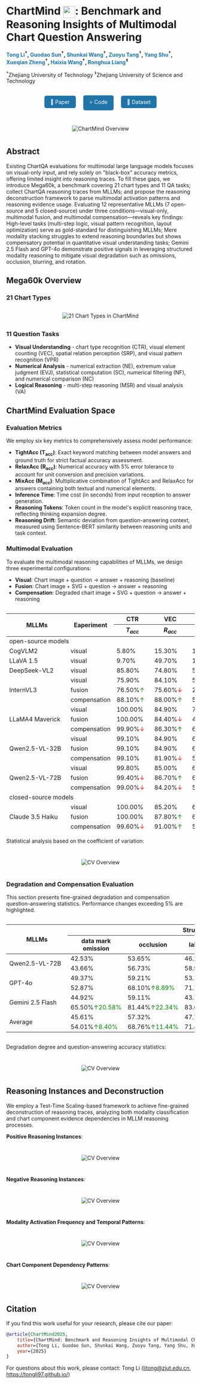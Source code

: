 <link rel="stylesheet" href="assets/css/custom.css">

# ChartMind <img src="images/chartMind.png" width="32" height="32" style="vertical-align: middle;">: Benchmark and Reasoning Insights of Multimodal Chart Question Answering

**<span style="color: #2174A8;">Tong Li</span><sup>†</sup>, <span style="color: #2174A8;">Guodao Sun</span><sup>†</sup>, <span style="color: #2174A8;">Shunkai Wang</span><sup>†</sup>, <span style="color: #2174A8;">Zuoyu Tang</span><sup>†</sup>, <span style="color: #2174A8;">Yang Shu</span><sup>†</sup>, <span style="color: #2174A8;">Xueqian Zheng</span><sup>†</sup>, <span style="color: #2174A8;">Haixia Wang</span><sup>†</sup>, <span style="color: #2174A8;">Ronghua Liang</span><sup>‡</sup>**

<sup>†</sup>Zhejiang University of Technology <sup>‡</sup>Zhejiang University of Science and Technology 

<div style="text-align: center; margin: 30px 0;">
  <a href="#" style="background-color: #2174A8; color: white; padding: 8px 16px; margin: 0 8px; text-decoration: none; border-radius: 5px; display: inline-block;">📑 Paper</a>
  <a href="#" style="background-color: #2174A8; color: white; padding: 8px 16px; margin: 0 8px; text-decoration: none; border-radius: 5px; display: inline-block;">⭐ Code</a>
  <a href="https://huggingface.co/datasets/guodaosun/Mega60k" style="background-color: #2174A8; color: white; padding: 8px 16px; margin: 0 8px; text-decoration: none; border-radius: 5px; display: inline-block;">🧱 Dataset</a>
</div>

<div style="text-align: center; margin: 40px 0;">
<img src="images/cover.png" alt="ChartMind Overview" style="max-width: 85%; height: auto;">
</div>

## Abstract
Existing ChartQA evaluations for multimodal large language models focuses on visual-only input, and rely solely on "black-box" accuracy metrics, offering limited insight into reasoning traces. To fill these gaps, we introduce Mega60k, a benchmark covering 21 chart types and 11 QA tasks; collect ChartQA reasoning traces from MLLMs; and propose the reasoning deconstruction framework to parse multimodal activation patterns and reasoning evidence usage. Evaluating 12 representative MLLMs (7 open-source and 5 closed-source) under three conditions—visual-only, multimodal fusion, and multimodal compensation—reveals key findings: High-level tasks (multi-step logic, visual pattern recognition, layout optimization) serve as gold-standard for distinguishing MLLMs; Mere modality stacking struggles to extend reasoning boundaries but shows compensatory potential in quantitative visual understanding tasks; Gemini 2.5 Flash and GPT-4o demonstrate positive signals in leveraging structured modality reasoning to mitigate visual degradation such as omissions, occlusion, blurring, and rotation.

## Mega60k Overview

### 21 Chart Types
<div style="text-align: center; margin: 30px 0;">
  <img src="images/charts.png" alt="21 Chart Types in ChartMind" style="max-width: 100%; height: auto;">
</div>

### 11 Question Tasks
- **Visual Understanding** - chart type recognition (CTR), visual element counting (VEC), spatial relation perception (SRP), and visual pattern recognition (VPR)
- **Numerical Analysis** - numerical extraction (NE), extremum value judgment (EVJ), statistical computation (SC), numerical filtering (NF), and numerical comparison (NC)
- **Logical Reasoning** - multi-step reasoning (MSR) and visual analysis (VA)

## ChartMind Evaluation Space

### Evaluation Metrics

We employ six key metrics to comprehensively assess model performance:

- **TightAcc (T<sub>acc</sub>)**: Exact keyword matching between model answers and ground truth for strict factual accuracy assessment.
- **RelaxAcc (R<sub>acc</sub>)**: Numerical accuracy with 5% error tolerance to account for unit conversion and precision variations.
- **MixAcc (M<sub>acc</sub>)**: Multiplicative combination of TightAcc and RelaxAcc for answers containing both textual and numerical elements.
- **Inference Time**: Time cost (in seconds) from input reception to answer generation.
- **Reasoning Tokens**: Token count in the model's explicit reasoning trace, reflecting thinking expansion degree.
- **Reasoning Drift**: Semantic deviation from question-answering context, measured using Sentence-BERT similarity between reasoning units and task context.

### Multimodal Evaluation
To evaluate the multimodal reasoning capabilities of MLLMs, we design three experimental configurations:

- **Visual**: Chart image + question → answer + reasoning (baseline)
- **Fusion**: Chart image + SVG + question → answer + reasoning  
- **Compensation**: Degraded chart image + SVG + question → answer + reasoning

<div style="overflow: auto; max-width: 100%; max-height: 600px;">
<table class="tg" style="undefined;table-layout: fixed; width: 1500px"><colgroup>
<col style="width: 164px">
<col style="width: 98px">
<col style="width: 101px">
<col style="width: 101px">
<col style="width: 101px">
<col style="width: 101px">
<col style="width: 101px">
<col style="width: 101px">
<col style="width: 101px">
<col style="width: 101px">
<col style="width: 101px">
<col style="width: 101px">
<col style="width: 101px">
<col style="width: 101px">
</colgroup>
<thead>
  <tr>
    <th class="tg-larh" rowspan="2">MLLMs</th>
    <th class="tg-larh" rowspan="2">Eaperiment</th>
    <th class="tg-larh">CTR</th>
    <th class="tg-larh">VEC</th>
    <th class="tg-larh">SRP</th>
    <th class="tg-larh">VPR</th>
    <th class="tg-larh">VE</th>
    <th class="tg-larh">EVJ</th>
    <th class="tg-larh">SC</th>
    <th class="tg-larh">NF</th>
    <th class="tg-larh">NC</th>
    <th class="tg-larh">MSR</th>
    <th class="tg-larh">VA</th>
    <th class="tg-larh" rowspan="2">Average</th>
  </tr>
  <tr>
    <th class="tg-larh"><em>T<sub>acc</sub></em></th>
    <th class="tg-larh"><em>R<sub>acc</sub></em></th>
    <th class="tg-larh"><em>T<sub>acc</sub></em></th>
    <th class="tg-larh"><em>T<sub>acc</sub>/R<sub>acc</sub></em></th>
    <th class="tg-larh"><em>T<sub>acc</sub>/R<sub>acc</sub></em></th>
    <th class="tg-larh"><em>T<sub>acc</sub>/R<sub>acc</sub></em></th>
    <th class="tg-larh"><em>R<sub>acc</sub></em></th>
    <th class="tg-larh"><em>M<sub>acc</sub></em></th>
    <th class="tg-larh"><em>T<sub>acc</sub>/R<sub>acc</sub></em></th>
    <th class="tg-larh"><em>T<sub>acc</sub>/R<sub>acc</sub></em></th>
    <th class="tg-larh"><em>T<sub>acc</sub>/R<sub>acc</sub></em></th>
  </tr></thead>
<tbody>
  <tr>
    <td class="tg-larh" colspan="14">open-source models</td>
  </tr>
  <tr>
    <td class="tg-vml0">CogVLM2</td>
    <td class="tg-vml0">visual</td>
    <td class="tg-49iy">5.80%</td>
    <td class="tg-49iy">15.30%</td>
    <td class="tg-49iy">16.20%</td>
    <td class="tg-49iy">7.30%</td>
    <td class="tg-49iy">7.00%</td>
    <td class="tg-49iy">5.20%</td>
    <td class="tg-49iy">2.90%</td>
    <td class="tg-49iy">4.50%</td>
    <td class="tg-49iy">35.90%</td>
    <td class="tg-49iy">5.80%</td>
    <td class="tg-49iy">11.40%</td>
    <td class="tg-49iy">10.66%</td>
  </tr>
  <tr>
    <td class="tg-vml0">LLaVA 1.5</td>
    <td class="tg-vml0">visual</td>
    <td class="tg-49iy">9.70%</td>
    <td class="tg-49iy">49.70%</td>
    <td class="tg-49iy">13.60%</td>
    <td class="tg-49iy">2.30%</td>
    <td class="tg-49iy">2.00%</td>
    <td class="tg-49iy">1.80%</td>
    <td class="tg-49iy">2.10%</td>
    <td class="tg-49iy">2.70%</td>
    <td class="tg-49iy">37.70%</td>
    <td class="tg-49iy">3.90%</td>
    <td class="tg-49iy">7.40%</td>
    <td class="tg-49iy">12.08%</td>
  </tr>
  <tr>
    <td class="tg-vml0">DeepSeek-VL2 </td>
    <td class="tg-vml0">visual</td>
    <td class="tg-49iy">85.80%</td>
    <td class="tg-49iy">74.80%</td>
    <td class="tg-49iy">52.90%</td>
    <td class="tg-49iy">31.00%</td>
    <td class="tg-49iy">40.50%</td>
    <td class="tg-49iy">32.70%</td>
    <td class="tg-49iy">11.90%</td>
    <td class="tg-49iy">16.00%</td>
    <td class="tg-49iy">49.30%</td>
    <td class="tg-49iy">19.20%</td>
    <td class="tg-49iy">28.30%</td>
    <td class="tg-49iy">40.22%</td>
  </tr>
  <tr>
    <td class="tg-vml0" rowspan="3">InternVL3</td>
    <td class="tg-vml0">visual</td>
    <td class="tg-49iy">75.90%</td>
    <td class="tg-49iy">84.10%</td>
    <td class="tg-49iy">57.10%</td>
    <td class="tg-49iy">29.59%</td>
    <td class="tg-49iy">58.10%</td>
    <td class="tg-49iy">45.70%</td>
    <td class="tg-49iy">35.40%</td>
    <td class="tg-49iy">21.50%</td>
    <td class="tg-49iy">64.60%</td>
    <td class="tg-49iy">22.60%</td>
    <td class="tg-49iy">27.80%</td>
    <td class="tg-49iy">47.49%</td>
  </tr>
  <tr>
    <td class="tg-vml0">fusion</td>
    <td class="tg-49iy">76.50%<span style="color: green;">↑</span></td>
    <td class="tg-49iy">75.60%<span style="color: red;">↓</span></td>
    <td class="tg-49iy">22.80%<span style="color: red;">↓</span></td>
    <td class="tg-49iy">4.00%<span style="color: red;">↓</span></td>
    <td class="tg-49iy">10.10%<span style="color: red;">↓</span></td>
    <td class="tg-49iy">5.10%<span style="color: red;">↓</span></td>
    <td class="tg-49iy">40.70%<span style="color: green;">↑</span></td>
    <td class="tg-49iy">18.50%<span style="color: red;">↓</span></td>
    <td class="tg-49iy">49.50%<span style="color: red;">↓</span></td>
    <td class="tg-49iy">4.10%<span style="color: red;">↓</span></td>
    <td class="tg-49iy">1.50%<span style="color: red;">↓</span></td>
    <td class="tg-49iy">28.04%<span style="color: red;">↓</span></td>
  </tr>
  <tr>
    <td class="tg-vml0">compensation</td>
    <td class="tg-49iy">88.10%<span style="color: green;">↑</span></td>
    <td class="tg-49iy">88.00%<span style="color: green;">↑</span></td>
    <td class="tg-49iy">50.00%<span style="color: red;">↓</span></td>
    <td class="tg-49iy">23.3%<span style="color: red;">↓</span></td>
    <td class="tg-49iy">75.20%<span style="color: green;">↑</span></td>
    <td class="tg-49iy">48.00%<span style="color: green;">↑</span></td>
    <td class="tg-49iy">55.80%<span style="color: green;">↑</span></td>
    <td class="tg-49iy">17.10%<span style="color: red;">↓</span></td>
    <td class="tg-49iy">63.00%<span style="color: red;">↓</span></td>
    <td class="tg-49iy">8.10%<span style="color: red;">↓</span></td>
    <td class="tg-49iy">45.50%<span style="color: green;">↑</span></td>
    <td class="tg-49iy">51.10%<span style="color: green;">↑</span></td>
  </tr>
  <tr>
    <td class="tg-vml0" rowspan="3">LLaMA4 Maverick</td>
    <td class="tg-vml0">visual</td>
    <td class="tg-49iy">100.00%</td>
    <td class="tg-49iy">84.90%</td>
    <td class="tg-49iy">73.60%</td>
    <td class="tg-49iy">46.30%</td>
    <td class="tg-49iy">56.80%</td>
    <td class="tg-49iy">49.70%</td>
    <td class="tg-49iy">47.50%</td>
    <td class="tg-49iy">28.40%</td>
    <td class="tg-49iy">71.60%</td>
    <td class="tg-49iy">39.10%</td>
    <td class="tg-49iy">38.80%</td>
    <td class="tg-49iy">57.88%</td>
  </tr>
  <tr>
    <td class="tg-vml0">fusion</td>
    <td class="tg-49iy">100.00%</td>
    <td class="tg-49iy">84.40%<span style="color: red;">↓</span></td>
    <td class="tg-49iy">48.80%<span style="color: red;">↓</span></td>
    <td class="tg-49iy">23.90%<span style="color: red;">↓</span></td>
    <td class="tg-49iy">25.50%<span style="color: red;">↓</span></td>
    <td class="tg-49iy">19.50%<span style="color: red;">↓</span></td>
    <td class="tg-49iy">22.40%<span style="color: red;">↓</span></td>
    <td class="tg-49iy">10.70%<span style="color: red;">↓</span></td>
    <td class="tg-49iy">56.80%<span style="color: red;">↓</span></td>
    <td class="tg-49iy">19.70%<span style="color: red;">↓</span></td>
    <td class="tg-49iy">19.90%<span style="color: red;">↓</span></td>
    <td class="tg-49iy">39.24%<span style="color: red;">↓</span></td>
  </tr>
  <tr>
    <td class="tg-vml0">compensation</td>
    <td class="tg-49iy">99.90%<span style="color: red;">↓</span></td>
    <td class="tg-49iy">86.30%<span style="color: green;">↑</span></td>
    <td class="tg-49iy">63.30%<span style="color: red;">↓</span></td>
    <td class="tg-49iy">36.70%<span style="color: red;">↓</span></td>
    <td class="tg-49iy">41.70%<span style="color: red;">↓</span></td>
    <td class="tg-49iy">38.90%<span style="color: red;">↓</span></td>
    <td class="tg-49iy">32.60%<span style="color: red;">↓</span></td>
    <td class="tg-49iy">18.80%<span style="color: red;">↓</span></td>
    <td class="tg-49iy">62.30%<span style="color: red;">↓</span></td>
    <td class="tg-49iy">30.40%<span style="color: red;">↓</span></td>
    <td class="tg-49iy">22.40%<span style="color: red;">↓</span></td>
    <td class="tg-49iy">48.48%<span style="color: red;">↓</span></td>
  </tr>
  <tr>
    <td class="tg-vml0" rowspan="3">Qwen2.5-VL-32B</td>
    <td class="tg-vml0">visual</td>
    <td class="tg-49iy">99.10%</td>
    <td class="tg-49iy">84.90%</td>
    <td class="tg-49iy">69.60%</td>
    <td class="tg-49iy">40.60%</td>
    <td class="tg-49iy">53.90%</td>
    <td class="tg-49iy">45.10%</td>
    <td class="tg-49iy">37.20%</td>
    <td class="tg-49iy">24.40%</td>
    <td class="tg-49iy">64.60%</td>
    <td class="tg-49iy">36.10%</td>
    <td class="tg-49iy">36.40%</td>
    <td class="tg-49iy">53.81%</td>
  </tr>
  <tr>
    <td class="tg-vml0">fusion</td>
    <td class="tg-49iy">99.10%</td>
    <td class="tg-49iy">84.90%</td>
    <td class="tg-49iy">68.30%<span style="color: red;">↓</span></td>
    <td class="tg-49iy">38.40%<span style="color: red;">↓</span></td>
    <td class="tg-49iy">48.80%<span style="color: red;">↓</span></td>
    <td class="tg-49iy">43.50%<span style="color: red;">↓</span></td>
    <td class="tg-49iy">33.80%<span style="color: red;">↓</span></td>
    <td class="tg-49iy">21.70%<span style="color: red;">↓</span></td>
    <td class="tg-49iy">63.10%<span style="color: red;">↓</span></td>
    <td class="tg-49iy">32.90%<span style="color: red;">↓</span></td>
    <td class="tg-49iy">34.30%<span style="color: red;">↓</span></td>
    <td class="tg-49iy">51.71%<span style="color: red;">↓</span></td>
  </tr>
  <tr>
    <td class="tg-vml0">compensation</td>
    <td class="tg-49iy">99.10%</td>
    <td class="tg-49iy">81.90%<span style="color: red;">↓</span></td>
    <td class="tg-49iy">57.60%<span style="color: red;">↓</span></td>
    <td class="tg-49iy">27.70%<span style="color: red;">↓</span></td>
    <td class="tg-49iy">37.30%<span style="color: red;">↓</span></td>
    <td class="tg-49iy">33.60%<span style="color: red;">↓</span></td>
    <td class="tg-49iy">25.70%<span style="color: red;">↓</span></td>
    <td class="tg-49iy">14.20%<span style="color: red;">↓</span></td>
    <td class="tg-49iy">56.70%<span style="color: red;">↓</span></td>
    <td class="tg-49iy">25.70%<span style="color: red;">↓</span></td>
    <td class="tg-49iy">29.40%<span style="color: red;">↓</span></td>
    <td class="tg-49iy">44.45%<span style="color: red;">↓</span></td>
  </tr>
  <tr>
    <td class="tg-vml0" rowspan="3">Qwen2.5-VL-72B</td>
    <td class="tg-vml0">visual</td>
    <td class="tg-49iy">99.80%</td>
    <td class="tg-49iy">85.00%</td>
    <td class="tg-49iy">69.50%</td>
    <td class="tg-49iy">39.80%</td>
    <td class="tg-49iy">58.50%</td>
    <td class="tg-49iy">47.00%</td>
    <td class="tg-49iy">43.30%</td>
    <td class="tg-49iy">23.80%</td>
    <td class="tg-49iy">67.80%</td>
    <td class="tg-49iy">37.30%</td>
    <td class="tg-49iy">34.30%</td>
    <td class="tg-49iy">55.10%</td>
  </tr>
  <tr>
    <td class="tg-vml0">fusion</td>
    <td class="tg-49iy">99.40%<span style="color: red;">↓</span></td>
    <td class="tg-49iy">86.70%<span style="color: green;">↑</span></td>
    <td class="tg-49iy">66.30%<span style="color: red;">↓</span></td>
    <td class="tg-49iy">36.10%<span style="color: red;">↓</span></td>
    <td class="tg-49iy">52.30%<span style="color: red;">↓</span></td>
    <td class="tg-49iy">44.50%<span style="color: red;">↓</span></td>
    <td class="tg-49iy">37.80%<span style="color: red;">↓</span></td>
    <td class="tg-49iy">20.80%<span style="color: red;">↓</span></td>
    <td class="tg-49iy">64.60%<span style="color: red;">↓</span></td>
    <td class="tg-49iy">32.80%<span style="color: red;">↓</span></td>
    <td class="tg-49iy">34.60%<span style="color: green;">↑</span></td>
    <td class="tg-49iy">52.35%<span style="color: red;">↓</span></td>
  </tr>
  <tr>
    <td class="tg-vml0">compensation</td>
    <td class="tg-49iy">99.00%<span style="color: red;">↓</span></td>
    <td class="tg-49iy">84.20%<span style="color: red;">↓</span></td>
    <td class="tg-49iy">57.80%<span style="color: red;">↓</span></td>
    <td class="tg-49iy">26.90%<span style="color: red;">↓</span></td>
    <td class="tg-49iy">38.00%<span style="color: red;">↓</span></td>
    <td class="tg-49iy">35.70%<span style="color: red;">↓</span></td>
    <td class="tg-49iy">27.90%<span style="color: red;">↓</span></td>
    <td class="tg-49iy">13.40%<span style="color: red;">↓</span></td>
    <td class="tg-49iy">58.00%<span style="color: red;">↓</span></td>
    <td class="tg-49iy">25.10%<span style="color: red;">↓</span></td>
    <td class="tg-49iy">28.50%<span style="color: red;">↓</span></td>
    <td class="tg-49iy">44.95%<span style="color: red;">↓</span></td>
  </tr>
  <tr>
    <td class="tg-larh" colspan="14">closed-source models</td>
  </tr>
  <tr>
    <td class="tg-vml0" rowspan="3">Claude 3.5 Haiku</td>
    <td class="tg-vml0">visual</td>
    <td class="tg-49iy">100.00%</td>
    <td class="tg-49iy">85.20%</td>
    <td class="tg-49iy">67.10%</td>
    <td class="tg-49iy">40.00%</td>
    <td class="tg-49iy">53.40%</td>
    <td class="tg-49iy">46.50%</td>
    <td class="tg-49iy">33.90%</td>
    <td class="tg-49iy">23.00%</td>
    <td class="tg-49iy">65.60%</td>
    <td class="tg-49iy">32.30%</td>
    <td class="tg-49iy">32.50%</td>
    <td class="tg-49iy">52.68%</td>
  </tr>
  <tr>
    <td class="tg-vml0">fusion</td>
    <td class="tg-49iy">100.00%</td>
    <td class="tg-49iy">87.80%<span style="color: green;">↑</span></td>
    <td class="tg-49iy">65.10%<span style="color: red;">↓</span></td>
    <td class="tg-49iy">38.50%<span style="color: red;">↓</span></td>
    <td class="tg-49iy">51.30%<span style="color: red;">↓</span></td>
    <td class="tg-49iy">45.30%<span style="color: red;">↓</span></td>
    <td class="tg-49iy">31.40%<span style="color: red;">↓</span></td>
    <td class="tg-49iy">22.50%<span style="color: red;">↓</span></td>
    <td class="tg-49iy">62.80%<span style="color: red;">↓</span></td>
    <td class="tg-49iy">33.00%<span style="color: green;">↑</span></td>
    <td class="tg-49iy">29.90%<span style="color: red;">↓</span></td>
    <td class="tg-49iy">51.60%<span style="color: red;">↓</span></td>
  </tr>
  <tr>
    <td class="tg-vml0">compensation</td>
    <td class="tg-49iy">99.60%<span style="color: red;">↓</span></td>
    <td class="tg-49iy">91.00%<span style="color: green;">↑</span></td>
    <td class="tg-49iy">57.90%<span style="color: red;">↓</span></td>
    <td class="tg-49iy">27.20%<span style="color: red;">↓</span></td>
    <td class="tg-49iy">37.60%<span style="color: red;">↓</span></td>
    <td class="tg-49iy">40.10%<span style="color: red;">↓</span></td>
    <td class="tg-49iy">22.60%<span style="color: red;">↓</span></td>
    <td class="tg-49iy">18.20%<span style="color: red;">↓</span></td>
    <td class="tg-49iy">56.40%<span style="color: red;">↓</span></td>
    <td class="tg-49iy">28.90%<span style="color: red;">↓</span></td>
    <td class="tg-49iy">24.00%<span style="color: red;">↓</span></td>
    <td class="tg-49iy">45.77%<span style="color: red;">↓</span></td>
  </tr>
  <tr>
    <td class="tg-vml0" rowspan="3">GLM-4V-Plus</td>
    <td class="tg-vml0">visual</td>
    <td class="tg-49iy">99.90%</td>
    <td class="tg-49iy">85.50%</td>
    <td class="tg-49iy">73.70%</td>
    <td class="tg-49iy">47.00%</td>
    <td class="tg-49iy">63.80%</td>
    <td class="tg-49iy">53.30%</td>
    <td class="tg-49iy">45.00%</td>
    <td class="tg-49iy">27.30%</td>
    <td class="tg-49iy">76.20%</td>
    <td class="tg-49iy">42.30%</td>
    <td class="tg-49iy">40.20%</td>
    <td class="tg-49iy">59.47%</td>
  </tr>
  <tr>
    <td class="tg-vml0">fusion</td>
    <td class="tg-49iy">99.70%<span style="color: red;">↓</span></td>
    <td class="tg-49iy">81.40%<span style="color: red;">↓</span></td>
    <td class="tg-49iy">62.20%<span style="color: red;">↓</span></td>
    <td class="tg-49iy">38.10%<span style="color: red;">↓</span></td>
    <td class="tg-49iy">46.50%<span style="color: red;">↓</span></td>
    <td class="tg-49iy">42.80%<span style="color: red;">↓</span></td>
    <td class="tg-49iy">33.90%<span style="color: red;">↓</span></td>
    <td class="tg-49iy">18.70%<span style="color: red;">↓</span></td>
    <td class="tg-49iy">68.30%<span style="color: red;">↓</span></td>
    <td class="tg-49iy">32.40%<span style="color: red;">↓</span></td>
    <td class="tg-49iy">35.90%<span style="color: red;">↓</span></td>
    <td class="tg-49iy">50.90%<span style="color: red;">↓</span></td>
  </tr>
  <tr>
    <td class="tg-vml0">compensation</td>
    <td class="tg-49iy">99.30%<span style="color: red;">↓</span></td>
    <td class="tg-49iy">80.60%<span style="color: red;">↓</span></td>
    <td class="tg-49iy">54.50%<span style="color: red;">↓</span></td>
    <td class="tg-49iy">31.10%<span style="color: red;">↓</span></td>
    <td class="tg-49iy">38.40%<span style="color: red;">↓</span></td>
    <td class="tg-49iy">35.00%<span style="color: red;">↓</span></td>
    <td class="tg-49iy">28.30%<span style="color: red;">↓</span></td>
    <td class="tg-49iy">16.30%<span style="color: red;">↓</span></td>
    <td class="tg-49iy">63.10%<span style="color: red;">↓</span></td>
    <td class="tg-49iy">28.10%<span style="color: red;">↓</span></td>
    <td class="tg-49iy">27.30%<span style="color: red;">↓</span></td>
    <td class="tg-49iy">45.64%<span style="color: red;">↓</span></td>
  </tr>
  <tr>
    <td class="tg-vml0" rowspan="3">Doubao 1.5   Vision-Pro</td>
    <td class="tg-vml0">visual</td>
    <td class="tg-49iy">100.00%</td>
    <td class="tg-49iy">86.00%</td>
    <td class="tg-49iy">75.60%</td>
    <td class="tg-49iy">44.20%</td>
    <td class="tg-49iy">63.10%</td>
    <td class="tg-49iy">48.80%</td>
    <td class="tg-49iy">41.30%</td>
    <td class="tg-49iy">35.20%</td>
    <td class="tg-49iy">72.60%</td>
    <td class="tg-49iy">42.20%</td>
    <td class="tg-49iy">46.30%</td>
    <td class="tg-49iy">59.57%</td>
  </tr>
  <tr>
    <td class="tg-vml0">fusion</td>
    <td class="tg-49iy">100.00%</td>
    <td class="tg-49iy">87.20%<span style="color: green;">↑</span></td>
    <td class="tg-49iy">73.10%<span style="color: red;">↓</span></td>
    <td class="tg-49iy">44.90%<span style="color: green;">↑</span></td>
    <td class="tg-49iy">60.30%<span style="color: red;">↓</span></td>
    <td class="tg-49iy">51.30%<span style="color: green;">↑</span></td>
    <td class="tg-49iy">38.70%<span style="color: red;">↓</span></td>
    <td class="tg-49iy">34.60%<span style="color: red;">↓</span></td>
    <td class="tg-49iy">71.50%<span style="color: red;">↓</span></td>
    <td class="tg-49iy">36.90%<span style="color: red;">↓</span></td>
    <td class="tg-49iy">43.90%<span style="color: red;">↓</span></td>
    <td class="tg-49iy">58.40%<span style="color: red;">↓</span></td>
  </tr>
  <tr>
    <td class="tg-vml0">compensation</td>
    <td class="tg-49iy">99.7%<span style="color: red;">↓</span></td>
    <td class="tg-49iy">85.80%<span style="color: red;">↓</span></td>
    <td class="tg-49iy">61.50%<span style="color: red;">↓</span></td>
    <td class="tg-49iy">32.10%<span style="color: red;">↓</span></td>
    <td class="tg-49iy">42.50%<span style="color: red;">↓</span></td>
    <td class="tg-49iy">38.70%<span style="color: red;">↓</span></td>
    <td class="tg-49iy">23.70%<span style="color: red;">↓</span></td>
    <td class="tg-49iy">21.50%<span style="color: red;">↓</span></td>
    <td class="tg-49iy">58.80%<span style="color: red;">↓</span></td>
    <td class="tg-49iy">23.70%<span style="color: red;">↓</span></td>
    <td class="tg-49iy">22.50%<span style="color: red;">↓</span></td>
    <td class="tg-49iy">46.41%<span style="color: red;">↓</span></td>
  </tr>
  <tr>
    <td class="tg-vml0" rowspan="3">GPT-4o</td>
    <td class="tg-vml0">visual</td>
    <td class="tg-49iy">100.00%</td>
    <td class="tg-49iy">89.40%</td>
    <td class="tg-49iy">80.90%</td>
    <td class="tg-49iy">55.10%</td>
    <td class="tg-49iy">77.80%</td>
    <td class="tg-49iy">59.20%</td>
    <td class="tg-49iy">61.00%</td>
    <td class="tg-49iy">41.70%</td>
    <td class="tg-49iy">77.10%</td>
    <td class="tg-49iy">52.40%</td>
    <td class="tg-49iy">44.90%</td>
    <td class="tg-49iy">67.23%</td>
  </tr>
  <tr>
    <td class="tg-vml0">fusion</td>
    <td class="tg-49iy">100.00%</td>
    <td class="tg-49iy">90.50%<span style="color: green;">↑</span></td>
    <td class="tg-49iy">80.10%<span style="color: red;">↓</span></td>
    <td class="tg-49iy">57.49%<span style="color: green;">↑</span></td>
    <td class="tg-49iy">70.70%<span style="color: red;">↓</span></td>
    <td class="tg-49iy">55.00%<span style="color: red;">↓</span></td>
    <td class="tg-49iy">56.60%<span style="color: red;">↓</span></td>
    <td class="tg-49iy">39.10%<span style="color: red;">↓</span></td>
    <td class="tg-49iy">74.80%<span style="color: red;">↓</span></td>
    <td class="tg-49iy">54.50%<span style="color: green;">↑</span></td>
    <td class="tg-49iy">35.20%<span style="color: red;">↓</span></td>
    <td class="tg-49iy">64.91%<span style="color: red;">↓</span></td>
  </tr>
  <tr>
    <td class="tg-vml0">compensation</td>
    <td class="tg-49iy">100.00%</td>
    <td class="tg-49iy">87.60%<span style="color: red;">↓</span></td>
    <td class="tg-49iy">70.60%<span style="color: red;">↓</span></td>
    <td class="tg-49iy">45.50%<span style="color: red;">↓</span></td>
    <td class="tg-49iy">52.90%<span style="color: red;">↓</span></td>
    <td class="tg-49iy">47.40%<span style="color: red;">↓</span></td>
    <td class="tg-49iy">44.90%<span style="color: red;">↓</span></td>
    <td class="tg-49iy">31.90%<span style="color: red;">↓</span></td>
    <td class="tg-49iy">67.20%<span style="color: red;">↓</span></td>
    <td class="tg-49iy">38.10%<span style="color: red;">↓</span></td>
    <td class="tg-49iy">22.30%<span style="color: red;">↓</span></td>
    <td class="tg-49iy">55.31%<span style="color: red;">↓</span></td>
  </tr>
  <tr>
    <td class="tg-vml0" rowspan="3">Gemini 2.5 Flash</td>
    <td class="tg-vml0">visual</td>
    <td class="tg-49iy">99.50%</td>
    <td class="tg-49iy">88.60%</td>
    <td class="tg-49iy">81.40%</td>
    <td class="tg-49iy">53.90%</td>
    <td class="tg-49iy">67.90%</td>
    <td class="tg-49iy">56.90%</td>
    <td class="tg-49iy">56.50%</td>
    <td class="tg-49iy">44.20%</td>
    <td class="tg-49iy">82.10%</td>
    <td class="tg-49iy">58.10%</td>
    <td class="tg-49iy">45.80%</td>
    <td class="tg-49iy">66.81%</td>
  </tr>
  <tr>
    <td class="tg-vml0">fusion</td>
    <td class="tg-49iy">99.60%<span style="color: green;">↑</span></td>
    <td class="tg-49iy">95.20%<span style="color: green;">↑</span></td>
    <td class="tg-49iy">84.00%<span style="color: green;">↑</span></td>
    <td class="tg-49iy">58.40%<span style="color: green;">↑</span></td>
    <td class="tg-49iy">73.00%<span style="color: green;">↑</span></td>
    <td class="tg-49iy">61.40%<span style="color: green;">↑</span></td>
    <td class="tg-49iy">64.90%<span style="color: green;">↑</span></td>
    <td class="tg-49iy">52.60%<span style="color: green;">↑</span></td>
    <td class="tg-49iy">84.30%<span style="color: green;">↑</span></td>
    <td class="tg-49iy">65.80%<span style="color: green;">↑</span></td>
    <td class="tg-49iy">46.70%<span style="color: green;">↑</span></td>
    <td class="tg-49iy">71.45%<span style="color: green;">↑</span></td>
  </tr>
  <tr>
    <td class="tg-vml0">compensation</td>
    <td class="tg-49iy">99.90%<span style="color: green;">↑</span></td>
    <td class="tg-49iy">94.90%<span style="color: green;">↑</span></td>
    <td class="tg-49iy">75.10%<span style="color: red;">↓</span></td>
    <td class="tg-49iy">51.50%<span style="color: red;">↓</span></td>
    <td class="tg-49iy">61.80%<span style="color: red;">↓</span></td>
    <td class="tg-49iy">58.30%<span style="color: red;">↓</span></td>
    <td class="tg-49iy">55.20%<span style="color: red;">↓</span></td>
    <td class="tg-49iy">43.20%<span style="color: red;">↓</span></td>
    <td class="tg-49iy">75.60%<span style="color: red;">↓</span></td>
    <td class="tg-49iy">55.40%<span style="color: red;">↓</span></td>
    <td class="tg-49iy">32.60%<span style="color: red;">↓</span></td>
    <td class="tg-49iy">63.95%<span style="color: red;">↓</span></td>
  </tr>
</tbody></table>
</div>

Statistical analysis based on the coefficient of variation:

<div style="text-align: center; margin: 40px 0;">
<img src="images/coefficient_of_variation.png" alt="CV Overview" style="max-width: 85%; height: auto;">
</div>

### Degradation and Compensation Evaluation
This section presents fine-grained degradation and compensation question-answering statistics. Performance changes exceeding 5% are highlighted.

<div style="overflow: auto; max-width: 100%; max-height: 600px;">
<table class="tg" style="undefined;table-layout: fixed; width: 1500px"><colgroup>
<col style="width: 164px">
<col style="width: 121px">
<col style="width: 121px">
<col style="width: 121px">
<col style="width: 121px">
<col style="width: 121px">
<col style="width: 121px">
<col style="width: 121px">
<col style="width: 121px">
</colgroup>
<thead>
  <tr>
    <th class="tg-49iy" rowspan="2">MLLMs</th>
    <th class="tg-49iy" colspan="5">Structural-level</th>
    <th class="tg-49iy" colspan="2">Pixel-level</th>
    <th class="tg-49iy" rowspan="2">Average</th>
  </tr>
  <tr>
    <th class="tg-49iy">data mark omission</th>
    <th class="tg-49iy">occlusion</th>
    <th class="tg-49iy">label omission</th>
    <th class="tg-49iy">axis omission</th>
    <th class="tg-49iy">legend omission</th>
    <th class="tg-49iy">blurring</th>
    <th class="tg-49iy">rotation</th>
  </tr></thead>
<tbody>
  <tr>
    <td class="tg-vml0" rowspan="2">Qwen2.5-VL-72B</td>
    <td class="tg-49iy">42.53%</td>
    <td class="tg-49iy">53.65%</td>
    <td class="tg-49iy">46.24%</td>
    <td class="tg-49iy">46.65%</td>
    <td class="tg-49iy">50.80%</td>
    <td class="tg-49iy">44.12%</td>
    <td class="tg-49iy">46.13%</td>
    <td class="tg-49iy">47.09%</td>
  </tr>
  <tr>
    <td class="tg-49iy">43.66%</td>
    <td class="tg-49iy">56.73%</td>
    <td class="tg-49iy">58.95%<span style="color: green;">↑12.71%</span></td>
    <td class="tg-49iy">41.45%<span style="color: red;">↓5.20%</span></td>
    <td class="tg-49iy">48.97%</td>
    <td class="tg-49iy">45.39%</td>
    <td class="tg-49iy">45.29%</td>
    <td class="tg-49iy">47.73%</td>
  </tr>
  <tr>
    <td class="tg-vml0" rowspan="2">GPT-4o</td>
    <td class="tg-49iy">49.37%</td>
    <td class="tg-49iy">59.21%</td>
    <td class="tg-49iy">53.11%</td>
    <td class="tg-49iy">54.62%</td>
    <td class="tg-49iy">60.07%</td>
    <td class="tg-49iy">55.23%</td>
    <td class="tg-49iy">48.40%</td>
    <td class="tg-49iy">54.33%</td>
  </tr>
  <tr>
    <td class="tg-49iy">52.87%</td>
    <td class="tg-49iy">68.10%<span style="color: green;">↑8.89%</span></td>
    <td class="tg-49iy">71.72%<span style="color: green;">↑18.61%</span></td>
    <td class="tg-49iy">55.51%</td>
    <td class="tg-49iy">65.23%<span style="color: green;">↑5.16%</span></td>
    <td class="tg-49iy">59.59%</td>
    <td class="tg-49iy">52.51%</td>
    <td class="tg-49iy">60.13%<span style="color: green;">↑5.80%</span></td>
  </tr>
  <tr>
    <td class="tg-vml0" rowspan="2">Gemini 2.5 Flash</td>
    <td class="tg-49iy">44.92%</td>
    <td class="tg-49iy">59.11%</td>
    <td class="tg-49iy">43.77%</td>
    <td class="tg-49iy">52.61%</td>
    <td class="tg-49iy">57.62%</td>
    <td class="tg-49iy">58.48%</td>
    <td class="tg-49iy">55.41%</td>
    <td class="tg-49iy">53.07%</td>
  </tr>
  <tr>
    <td class="tg-49iy">65.50%<span style="color: green;">↑20.58%</span></td>
    <td class="tg-49iy">81.44%<span style="color: green;">↑22.34%</span></td>
    <td class="tg-49iy">83.62%<span style="color: green;">↑39.85%</span></td>
    <td class="tg-49iy">56.43%</td>
    <td class="tg-49iy">64.71%<span style="color: green;">↑7.09%</span></td>
    <td class="tg-49iy">68.68%<span style="color: green;">↑10.20%</span></td>
    <td class="tg-49iy">64.90%<span style="color: green;">↑9.48%</span></td>
    <td class="tg-49iy">67.71%<span style="color: green;">↑14.65%</span></td>
  </tr>
  <tr>
    <td class="tg-vml0" rowspan="2">Average</td>
    <td class="tg-49iy">45.61%</td>
    <td class="tg-49iy">57.32%</td>
    <td class="tg-49iy">47.71%</td>
    <td class="tg-49iy">51.29%</td>
    <td class="tg-49iy">56.17%</td>
    <td class="tg-49iy">52.61%</td>
    <td class="tg-49iy">49.98%</td>
    <td class="tg-49iy"></td>
  </tr>
  <tr>
    <td class="tg-49iy">54.01%<span style="color: green;">↑8.40%</span></td>
    <td class="tg-49iy">68.76%<span style="color: green;">↑11.44%</span></td>
    <td class="tg-49iy">71.43%<span style="color: green;">↑23.72%</span></td>
    <td class="tg-49iy">51.13%</td>
    <td class="tg-49iy">59.64%</td>
    <td class="tg-49iy">57.88%<span style="color: green;">↑5.28%</span></td>
    <td class="tg-49iy">54.23%</td>
    <td class="tg-49iy"></td>
  </tr>
</tbody></table>
</div>

Degradation degree and question-answering accuracy statistics:

<div style="text-align: center; margin: 40px 0;">
<img src="images/degraded_type.png" alt="CV Overview" style="max-width: 85%; height: auto;">
</div>

## Reasoning Instances and Deconstruction
We employ a Test-Time Scaling-based framework to achieve fine-grained deconstruction of reasoning traces, analyzing both modality classification and chart component evidence dependencies in MLLM reasoning processes.

**Positive Reasoning Instances**:

<div style="text-align: center; margin: 40px 0;">
<img src="images/positivate_examples.png" alt="CV Overview" style="max-width: 85%; height: auto;">
</div>

**Negative Reasoning Instances**:

<div style="text-align: center; margin: 40px 0;">
<img src="images/negative_examples.png" alt="CV Overview" style="max-width: 85%; height: auto;">
</div>

**Modality Activation Frequency and Temporal Patterns**:

<div style="text-align: center; margin: 40px 0;">
<img src="images/reasoning_unit_type.png" alt="CV Overview" style="max-width: 85%; height: auto;">
</div>

**Chart Component Dependency Patterns**:

<div style="text-align: center; margin: 40px 0;">
<img src="images/reasoning_elements.png" alt="CV Overview" style="max-width: 85%; height: auto;">
</div>

## Citation

If you find this work useful for your research, please cite our paper:
```bibtex
@article{ChartMind2025,
    title={ChartMind: Benchmark and Reasoning Insights of Multimodal Chart Question Answering},
    author={Tong Li, Guodao Sun, Shunkai Wang, Zuoyu Tang, Yang Shu, Xueqian Zheng, Haixia Wang and Ronghua Liang},
    year={2025}
}
```
For questions about this work, please contact: Tong Li (litong@zjut.edu.cn, https://tongli97.github.io/)
